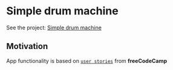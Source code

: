 # Simple drum machine

See the project: [Simple drum machine](https://prince-gizard.github.io/simple-drum-machine/)

## Motivation
App functionality is based on [`user stories`](https://www.freecodecamp.org/learn/front-end-development-libraries/front-end-development-libraries-projects/build-a-drum-machine) from **freeCodeCamp**
